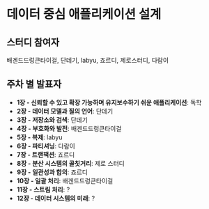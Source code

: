 # 데이터 중심 애플리케이션 설계
## 스터디 참여자
배겐드드렁큰타이걸, 단데기, labyu, 죠르디, 제로스터디, 다람이

## 주차 별 발표자
- **1장 - 신뢰할 수 있고 확장 가능하며 유지보수하기 쉬운 애플리케이션**: 독학
- **2장 - 데이터 모델과 질의 언어**: 단데기
- **3장 - 저장소와 검색**: 단데기
- **4장 - 부호화와 발전**: 배겐드드렁큰타이걸
- **5장 - 복제**: labyu
- **6장 - 파티셔닝**: 다람이
- **7장 - 트랜잭션**: 죠르디
- **8장 - 분산 시스템의 골칫거리**: 제로 스터디
- **9장 - 일관성과 합의**: 죠르디
- **10장 - 일괄 처리**: 배겐드드렁큰타이걸
- **11장 - 스트림 처리**: ?
- **12장 - 데이터 시스템의 미래**: ?
